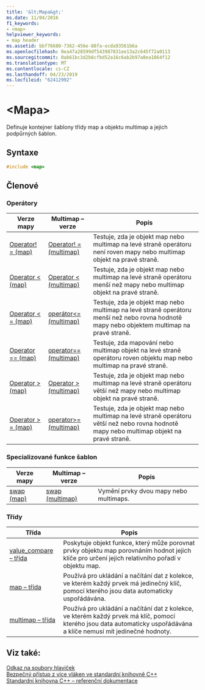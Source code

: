 ```yaml
---
title: '&lt;Mapa&gt;'
ms.date: 11/04/2016
f1_keywords:
- <map>
helpviewer_keywords:
- map header
ms.assetid: bbf76680-7362-456e-88fa-ecda93561b6a
ms.openlocfilehash: 0ea47a28599df543987831ee13a2c645f72a0113
ms.sourcegitcommit: 0ab61bc3d2b6cfbd52a16c6ab2b97a8ea1864f12
ms.translationtype: MT
ms.contentlocale: cs-CZ
ms.lasthandoff: 04/23/2019
ms.locfileid: "62412992"
---
```

# <a name="ltmapgt"></a>&lt;Mapa&gt;

Definuje kontejner šablony třídy map a objektu multimap a jejich podpůrných šablon.

## <a name="syntax"></a>Syntaxe

```cpp
#include <map>
```

## <a name="members"></a>Členové

### <a name="operators"></a>Operátory

|Verze mapy|Multimap – verze|Popis|
|-----------------|----------------------|-----------------|
|[Operator! = (map)](../standard-library/map-operators.md#op_neq)|[Operator! = (multimap)](../standard-library/map-operators.md#op_neq)|Testuje, zda je objekt map nebo multimap na levé straně operátoru není roven mapy nebo multimap objekt na pravé straně.|
|[Operator < (map)](../standard-library/map-operators.md#op_eq_eq)|[Operator < (multimap)](../standard-library/map-operators.md#op_eq_eq)|Testuje, zda je objekt map nebo multimap na levé straně operátoru menší než mapy nebo multimap objekt na pravé straně.|
|[Operator < = (map)](../standard-library/map-operators.md#op_lt)|[operátor\<= (multimap)](../standard-library/map-operators.md#op_lt)|Testuje, zda je objekt map nebo multimap na levé straně operátoru menší než nebo rovna hodnotě mapy nebo objektem multimap na pravé straně.|
|[Operator == (map)](../standard-library/map-operators.md#op_eq_eq)|[operator== (multimap)](../standard-library/map-operators.md#op_eq_eq_multimap)|Testuje, zda mapování nebo multimap objekt na levé straně operátoru roven objektu map nebo multimap na pravé straně.|
|[Operator > (map)](../standard-library/map-operators.md#op_gt)|[Operator > (multimap)](../standard-library/map-operators.md#op_gt_multimap)|Testuje, zda je objekt map nebo multimap na levé straně operátoru větší než mapy nebo multimap objekt na pravé straně.|
|[Operator > = (map)](../standard-library/map-operators.md#op_gt_eq)|[operator>= (multimap)](../standard-library/map-operators.md#op_gt_eq_multimap)|Testuje, zda je objekt map nebo multimap na levé straně operátoru větší než nebo rovna hodnotě mapy nebo multimap objekt na pravé straně.|

### <a name="specialized-template-functions"></a>Specializované funkce šablon

|Verze mapy|Multimap – verze|Popis|
|-----------------|----------------------|-----------------|
|[swap (map)](../standard-library/map-functions.md#swap)|[swap (multimap)](../standard-library/map-functions.md#swap_multimap)|Vymění prvky dvou mapy nebo multimaps.|

### <a name="classes"></a>Třídy

|Třída|Popis|
|-|-|
|[value_compare – třída](../standard-library/value-compare-class-map.md)|Poskytuje objekt funkce, který může porovnat prvky objektu map porovnáním hodnot jejich klíče pro určení jejich relativního pořadí v objektu map.|
|[map – třída](../standard-library/map-class.md)|Používá pro ukládání a načítání dat z kolekce, ve kterém každý prvek má jedinečný klíč, pomocí kterého jsou data automaticky uspořádávána.|
|[multimap – třída](../standard-library/multimap-class.md)|Používá pro ukládání a načítání dat z kolekce, ve kterém každý prvek má klíč, pomocí kterého jsou data automaticky uspořádávána a klíče nemusí mít jedinečné hodnoty.|

## <a name="see-also"></a>Viz také:

[Odkaz na soubory hlaviček](../standard-library/cpp-standard-library-header-files.md)<br/>
[Bezpečný přístup z více vláken ve standardní knihovně C++](../standard-library/thread-safety-in-the-cpp-standard-library.md)<br/>
[Standardní knihovna C++ – referenční dokumentace](../standard-library/cpp-standard-library-reference.md)<br/>
